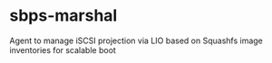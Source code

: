 # sbps-marshal
Agent to manage iSCSI projection via LIO based on Squashfs image inventories for scalable boot
